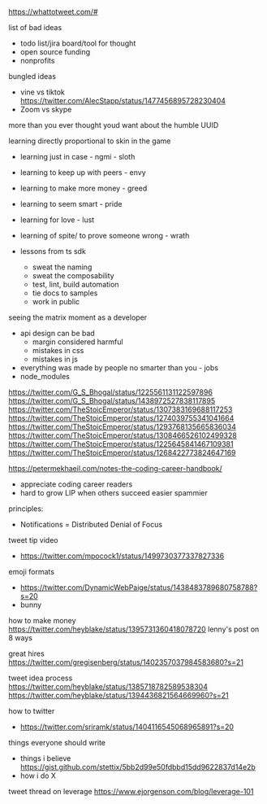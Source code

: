 
https://whattotweet.com/#

list of bad ideas
- todo list/jira board/tool for thought
- open source funding
- nonprofits



bungled ideas
- vine vs tiktok https://twitter.com/AlecStapp/status/1477456895728230404
- Zoom vs skype


more than you ever thought youd want about the humble UUID


learning directly proportional to skin in the game
- learning just in case - ngmi - sloth
- learning to keep up with peers - envy
- learning to make more money - greed
- learning to seem smart - pride
- learning for love - lust
- learning of spite/ to prove someone wrong - wrath

- lessons from ts sdk
	- sweat the naming
	- sweat the composability
	- test, lint, build automation
	- tie docs to samples
	- work in public


seeing the matrix moment as a developer
- api design can be bad 
	- margin considered harmful
	- mistakes in css
	- mistakes in js
- everything was made by people no smarter than you - jobs
- node_modules

https://twitter.com/G_S_Bhogal/status/1225561131122597896
https://twitter.com/G_S_Bhogal/status/1438972527838117895
https://twitter.com/TheStoicEmperor/status/1307383169688117253
https://twitter.com/TheStoicEmperor/status/1274039755341041664
https://twitter.com/TheStoicEmperor/status/1293768135665836034
https://twitter.com/TheStoicEmperor/status/1308466526102499328
https://twitter.com/TheStoicEmperor/status/1225645841467109381
https://twitter.com/TheStoicEmperor/status/1268422773824647169

https://petermekhaeil.com/notes-the-coding-career-handbook/
- appreciate coding career readers
- hard to grow LIP when others succeed easier spammier

principles:
- Notifications = Distributed Denial of Focus

tweet tip video
- https://twitter.com/mpocock1/status/1499730377337827336


emoji formats
- https://twitter.com/DynamicWebPaige/status/1438483789680758788?s=20
- bunny


how to make money
https://twitter.com/heyblake/status/1395731360418078720
lenny's post on 8 ways

great hires https://twitter.com/gregisenberg/status/1402357037984583680?s=21


tweet idea process https://twitter.com/heyblake/status/1385718782589538304 https://twitter.com/heyblake/status/1394436821564669960?s=21


how to twitter
- https://twitter.com/sriramk/status/1404116545068965891?s=20


things everyone should write
- things i believe https://gist.github.com/stettix/5bb2d99e50fdbbd15dd9622837d14e2b
- how i do X




tweet thread on leverage https://www.ejorgenson.com/blog/leverage-101